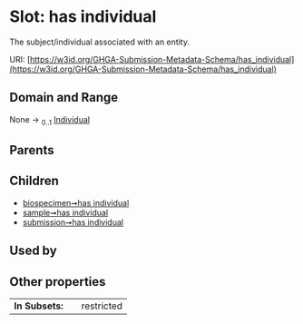 
# Slot: has individual


The subject/individual associated with an entity.

URI: [https://w3id.org/GHGA-Submission-Metadata-Schema/has_individual](https://w3id.org/GHGA-Submission-Metadata-Schema/has_individual)


## Domain and Range

None &#8594;  <sub>0..1</sub> [Individual](Individual.md)

## Parents


## Children

 *  [biospecimen➞has individual](biospecimen_has_individual.md)
 *  [sample➞has individual](sample_has_individual.md)
 *  [submission➞has individual](submission_has_individual.md)

## Used by


## Other properties

|  |  |  |
| --- | --- | --- |
| **In Subsets:** | | restricted |

